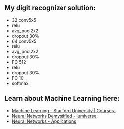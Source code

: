 ## My digit recognizer solution:
- 32 conv5x5
- relu
- avg_pool2x2
- dropout 30%
- 64 conv5x5
- relu
- avg_pool2x2
- dropout 30%
- FC 512
- relu
- dropout 30%
- FC 10
- softmax

## Learn about Machine Learning here:
* [Machine Learning - Stanford University | Coursera](https://www.coursera.org/learn/machine-learning)
* [Neural Networks Demystified - lumiverse](http://lumiverse.io/series/neural-networks-demystified)
* [Neural Networks - Applications](https://cs.stanford.edu/people/eroberts/courses/soco/projects/2000-01/neural-networks/Applications/index.html)

